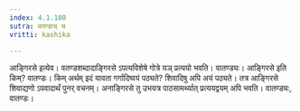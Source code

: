 ```yaml
---
index: 4.1.108
sutra: वतण्डाच् च
vritti: kashika

---
```

आङ्गिरसे इत्येव। वतण्डशब्दादाङ्गिरसे ऽपत्यविशेषे गोत्रे यञ् प्रत्ययो भवति। वातण्ड्यः। आङ्गिरसे इति किम्? वातण्डः। किम् अर्थम् इदं यावता गर्गादिष्वयं पठ्यते? शिवादिषु अपि अयं पठ्यते। तत्र आङ्गिरसे शिवाद्यणो ऽपवादार्थं पुनर् वचनम्। अनाङ्गिरसे तु उभयत्र पाठसामर्थ्यात् प्रत्ययद्वयम् अपि भवति। वातण्ड्यः, वातण्डः।